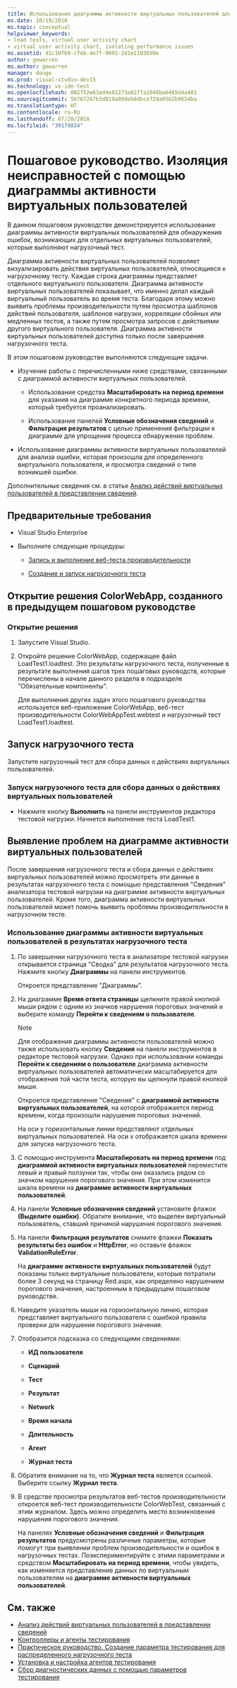 ```yaml
---
title: Использование диаграммы активности виртуальных пользователей для нагрузочных тестов в Visual Studio
ms.date: 10/19/2016
ms.topic: conceptual
helpviewer_keywords:
- load tests, virtual user activity chart
- virtual user activity chart, isolating performance issues
ms.assetid: d1c10fb9-cfeb-4e7f-9991-2d1e1103699e
author: gewarren
ms.author: gewarren
manager: douge
ms.prod: visual-studio-dev15
ms.technology: vs-ide-test
ms.openlocfilehash: 002f52e63ad4e81273a027fa1048ba6465d4a401
ms.sourcegitcommit: 5b767247b3d819a99deb0dbce729a0562b9654ba
ms.translationtype: HT
ms.contentlocale: ru-RU
ms.lasthandoff: 07/20/2018
ms.locfileid: "39179834"
---
```

# <a name="walkthrough-using-the-virtual-user-activity-chart-to-isolate-issues"></a>Пошаговое руководство. Изоляция неисправностей с помощью диаграммы активности виртуальных пользователей

В данном пошаговом руководстве демонстрируется использование диаграммы активности виртуальных пользователей для обнаружения ошибок, возникающих для отдельных виртуальных пользователей, которые выполняют нагрузочный тест.

 Диаграмма активности виртуальных пользователей позволяет визуализировать действия виртуальных пользователей, относящиеся к нагрузочному тесту. Каждая строка диаграммы представляет отдельного виртуального пользователя. Диаграмма активности виртуальных пользователей показывает, что именно делал каждый виртуальный пользователь во время теста. Благодаря этому можно выявить проблемы производительности путем просмотра шаблонов действий пользователя, шаблонов нагрузки, корреляции сбойных или медленных тестов, а также путем просмотра запросов с действиями другого виртуального пользователя. Диаграмма активности виртуальных пользователей доступна только после завершения нагрузочного теста.

 В этом пошаговом руководстве выполняются следующие задачи.

-   Изучение работы с перечисленными ниже средствами, связанными с диаграммой активности виртуальных пользователей.

    -   Использование средства **Масштабировать на период времени** для указания на диаграмме конкретного периода времени, который требуется проанализировать.

    -   Использование панелей **Условные обозначения сведений** и **Фильтрация результатов** с целью применения фильтрации к диаграмме для упрощения процесса обнаружения проблем.

-   Использование диаграммы активности виртуальных пользователей для анализа ошибки, которая произошла для определенного виртуального пользователя, и просмотра сведений о типе возникшей ошибки.

 Дополнительные сведения см. в статье [Анализ действий виртуальных пользователей в представлении сведений](../test/analyze-load-test-virtual-user-activity-in-the-details-view.md).

## <a name="prerequisites"></a>Предварительные требования

-   Visual Studio Enterprise

-   Выполните следующие процедуры:

    -   [Запись и выполнение веб-теста производительности](http://msdn.microsoft.com/en-us/bd0a82fd-cec0-4861-bc09-e1b0b2d258ef)

    -   [Создание и запуск нагрузочного теста](http://msdn.microsoft.com/en-us/7041cbcf-9ab1-4579-98ff-8f296aeaded4)

## <a name="open-the-colorwebapp-solution-created-in-the-previous-walkthroughs"></a>Открытие решения ColorWebApp, созданного в предыдущем пошаговом руководстве

### <a name="open-the-solution"></a>Открытие решения

1.  Запустите Visual Studio.

2.  Откройте решение ColorWebApp, содержащее файл LoadTest1.loadtest. Это результаты нагрузочного теста, полученные в результате выполнения шагов трех пошаговых руководств, которые перечислены в начале данного раздела в подразделе "Обязательные компоненты".

     Для выполнения других задач этого пошагового руководства используется веб-приложение ColorWebApp, веб-тест производительности ColorWebAppTest.webtest и нагрузочный тест LoadTest1.loadtest.

## <a name="run-the-load-test"></a>Запуск нагрузочного теста
 Запустите нагрузочный тест для сбора данных о действиях виртуальных пользователей.

### <a name="run-the-load-test-to-collect-virtual-user-activity-data"></a>Запуск нагрузочного теста для сбора данных о действиях виртуальных пользователей

-   Нажмите кнопку **Выполнить** на панели инструментов редактора тестовой нагрузки. Начнется выполнение теста LoadTest1.

## <a name="isolate-issues-in-the-virtual-user-activity-chart"></a>Выявление проблем на диаграмме активности виртуальных пользователей

После завершения нагрузочного теста и сбора данных о действиях виртуальных пользователей можно просмотреть эти данные в результатах нагрузочного теста с помощью представления "Сведения" анализатора тестовой нагрузки на диаграмме активности виртуальных пользователей. Кроме того, диаграмма активности виртуальных пользователей может помочь выявить проблемы производительности в нагрузочном тесте.

### <a name="to-use-the-virtual-user-activity-chart-in-your-load-test-results"></a>Использование диаграммы активности виртуальных пользователей в результатах нагрузочного теста

1.  По завершении нагрузочного теста в анализаторе тестовой нагрузки открывается страница "Сводка" для результатов нагрузочного теста. Нажмите кнопку **Диаграммы** на панели инструментов.

     Откроется представление "Диаграммы".

2.  На диаграмме **Время ответа страницы** щелкните правой кнопкой мыши рядом с одним из значков нарушения пороговых значений и выберите команду **Перейти к сведениям о пользователе**.

    > [!NOTE]
    > Для отображения диаграммы активности пользователей можно также использовать кнопку **Сведения** на панели инструментов в редакторе тестовой нагрузки. Однако при использовании команды **Перейти к сведениям о пользователе** диаграмма активности виртуальных пользователей автоматически масштабируется для отображения той части теста, которую вы щелкнули правой кнопкой мыши.

     Откроется представление "Сведения" с **диаграммой активности виртуальных пользователей**, на которой отображается период времени, когда произошли нарушения пороговых значений.

     На оси y горизонтальные линии представляют отдельных виртуальных пользователей. На оси x отображается шкала времени для запуска нагрузочного теста.

3.  С помощью инструмента **Масштабировать на период времени** под **диаграммой активности виртуальных пользователей** переместите левый и правый ползунки так, чтобы они оказались рядом со значком нарушения порогового значения. При этом изменится шкала времени на **диаграмме активности виртуальных пользователей**.

4.  На панели **Условные обозначения сведений** установите флажок **(Выделите ошибки)**. Обратите внимание, что выделен виртуальный пользователь, ставший причиной нарушения порогового значения.

5.  На панели **Фильтрация результатов** снимите флажки **Показать результаты без ошибок** и **HttpError**, но оставьте флажок **ValidationRuleError**.

     На **диаграмме активности виртуальных пользователей** будут показаны только виртуальные пользователи, которые потратили более 3 секунд на страницу Red.aspx, как определено нарушением порогового значения, настроенным в предыдущем пошаговом руководстве.

6.  Наведите указатель мыши на горизонтальную линию, которая представляет виртуального пользователя с ошибкой правила проверки для нарушения порогового значения.

7.  Отобразится подсказка со следующими сведениями:

    -   **ИД пользователя**

    -   **Сценарий**

    -   **Тест**

    -   **Результат**

    -   **Network**

    -   **Время начала**

    -   **Длительность**

    -   **Агент**

    -   **Журнал теста**

8.  Обратите внимание на то, что **Журнал теста** является ссылкой. Выберите ссылку **Журнал теста**.

9. В средстве просмотра результатов веб-тестов производительности откроется веб-тест производительности ColorWebTest, связанный с этим журналом. Здесь можно определить место возникновения нарушения порогового значения.

     На панелях **Условные обозначения сведений** и **Фильтрация результатов** предусмотрены различные параметры, которые помогут при выявлении проблем производительности и ошибок в нагрузочных тестах. Поэкспериментируйте с этими параметрами и средством **Масштабировать на период времени**, чтобы увидеть, как изменяется представление данных по виртуальным пользователям на **диаграмме активности виртуальных пользователей**.

## <a name="see-also"></a>См. также

- [Анализ действий виртуальных пользователей в представлении сведений](../test/analyze-load-test-virtual-user-activity-in-the-details-view.md)
- [Контроллеры и агенты тестирования](configure-test-agents-and-controllers-for-load-tests.md)
- [Практическое руководство. Создание параметра тестирования для распределенного нагрузочного теста](../test/how-to-create-a-test-setting-for-a-distributed-load-test.md)
- [Установка и настройка агентов тестирования](../test/lab-management/install-configure-test-agents.md)
- [Сбор диагностических данных с помощью параметров тестирования](../test/collect-diagnostic-information-using-test-settings.md)
